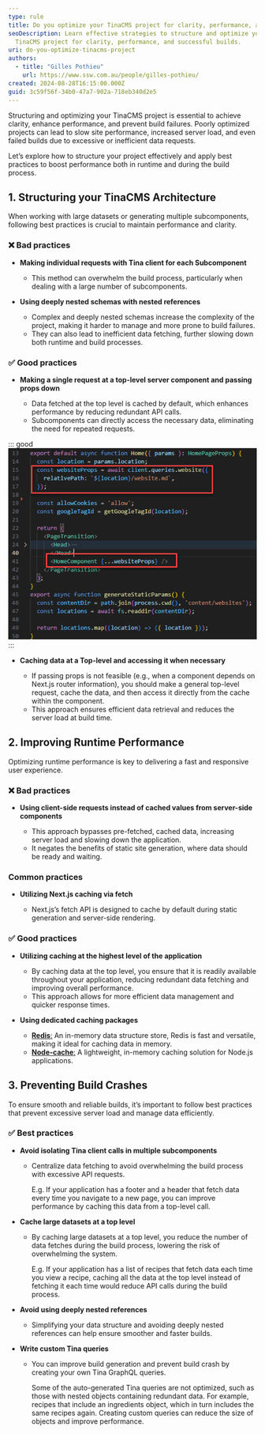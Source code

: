 ```yaml
---
type: rule
title: Do you optimize your TinaCMS project for clarity, performance, and reliable builds?
seoDescription: Learn effective strategies to structure and optimize your
  TinaCMS project for clarity, performance, and successful builds.
uri: do-you-optimize-tinacms-project
authors:
  - title: "Gilles Pothieu"
    url: https://www.ssw.com.au/people/gilles-pothieu/
created: 2024-08-28T16:15:00.000Z
guid: 3c59f56f-34b0-47a7-902a-718eb340d2e5
---
```

Structuring and optimizing your TinaCMS project is essential to achieve clarity, enhance performance, and prevent build failures. Poorly optimized projects can lead to slow site performance, increased server load, and even failed builds due to excessive or inefficient data requests.

Let’s explore how to structure your project effectively and apply best practices to boost performance both in runtime and during the build process.

<!--endintro-->

## 1. Structuring your TinaCMS Architecture

When working with large datasets or generating multiple subcomponents, following best practices is crucial to maintain performance and clarity.

### ❌ Bad practices

* **Making individual requests with Tina client for each Subcomponent**

  * This method can overwhelm the build process, particularly when dealing with a large number of subcomponents.
* **Using deeply nested schemas with nested references**

  * Complex and deeply nested schemas increase the complexity of the project, making it harder to manage and more prone to build failures.
  * They can also lead to inefficient data fetching, further slowing down both runtime and build processes.

### ✅ Good practices

* **Making a single request at a top-level server component and passing props down**

  * Data fetched at the top level is cached by default, which enhances performance by reducing redundant API calls.
  * Subcomponents can directly access the necessary data, eliminating the need for repeated requests.

::: good
![Figure: Good example - Single request at the top-level server and passing props down](2024-08-28_16-21-56.png)
:::

* **Caching data at a Top-level and accessing it when necessary**

  * If passing props is not feasible (e.g., when a component depends on Next.js router information), you should make a general top-level request, cache the data, and then access it directly from the cache within the component.
  * This approach ensures efficient data retrieval and reduces the server load at build time.

## 2. Improving Runtime Performance

Optimizing runtime performance is key to delivering a fast and responsive user experience.

### ❌ Bad practices

* **Using client-side requests instead of cached values from server-side components**

  * This approach bypasses pre-fetched, cached data, increasing server load and slowing down the application.
  * It negates the benefits of static site generation, where data should be ready and waiting.

### Common practices

* **Utilizing Next.js caching via fetch** 

  * Next.js’s fetch API is designed to cache by default during static generation and server-side rendering.

### ✅ Good practices

* **Utilizing caching at the highest level of the application**

  * By caching data at the top level, you ensure that it is readily available throughout your application, reducing redundant data fetching and improving overall performance.
  * This approach allows for more efficient data management and quicker response times.
* **Using dedicated caching packages**

  * [**Redis**:](https://redis.io/fr/solutions/cas-dutilisation/cache/) An in-memory data structure store, Redis is fast and versatile, making it ideal for caching data in memory. 
  * [**Node-cache**:](https://www.npmjs.com/package/node-cache) A lightweight, in-memory caching solution for Node.js applications.

## 3. Preventing Build Crashes

To ensure smooth and reliable builds, it’s important to follow best practices that prevent excessive server load and manage data efficiently.

### ✅ Best practices

* **Avoid isolating Tina client calls in multiple subcomponents**

  * Centralize data fetching to avoid overwhelming the build process with excessive API requests.

     E.g. If your application has a footer and a header that fetch data every time you navigate to a new page, you can improve performance by caching this data from a top-level call.

* **Cache large datasets at a top level**

  * By caching large datasets at a top level, you reduce the number of data fetches during the build process, lowering the risk of overwhelming the system.

    E.g. If your application has a list of recipes that fetch data each time you view a recipe, caching all the data at the top level instead of fetching it each time would reduce API calls during the build process.

* **Avoid using deeply nested references**

  * Simplifying your data structure and avoiding deeply nested references can help ensure smoother and faster builds.

* **Write custom Tina queries**

  * You can improve build generation and prevent build crash by creating your own Tina GraphQL queries.  

    Some of the auto-generated Tina queries are not optimized, such as those with nested objects containing redundant data. For example, recipes that include an ingredients object, which in turn includes the same recipes again. Creating custom queries can reduce the size of objects and improve performance.
